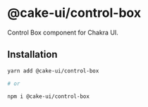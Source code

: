 # @cake-ui/control-box

Control Box component for Chakra UI.

## Installation

```sh
yarn add @cake-ui/control-box

# or

npm i @cake-ui/control-box
```
